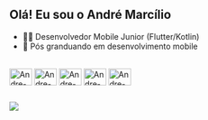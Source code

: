 ## Olá! Eu sou o André Marcílio

- 👨‍💻 Desenvolvedor Mobile Junior (Flutter/Kotlin)
- 🌱 Pós granduando em desenvolvimento mobile

<div style="display: inline_block"><br />

<img align="center" alt="Andre-Dart" height="30" width="40" src="https://cdn.jsdelivr.net/gh/devicons/devicon/icons/dart/dart-original.svg" />
<img align="center" alt="Andre-Flutter" height="30" width="40" src="https://cdn.jsdelivr.net/gh/devicons/devicon/icons/flutter/flutter-original.svg" />
<img align="center" alt="Andre-IOS" height="30" width="40" src="https://cdn.jsdelivr.net/gh/devicons/devicon/icons/apple/apple-original.svg" />
<img align="center" alt="Andre-Kotlin" height="30" width="40" src="https://cdn.jsdelivr.net/gh/devicons/devicon/icons/kotlin/kotlin-original.svg" />
<img align="center" alt="Andre-Android" height="30" width="40" src="https://cdn.jsdelivr.net/gh/devicons/devicon/icons/android/android-original.svg" />

</div>

##

<div>
<a href="https://www.linkedin.com/in/andre-hirooka-marcilio/" target="_blank"><img src="https://img.shields.io/badge/LinkedIn-0077B5?style=for-the-badge&logo=linkedin&logoColor=white" target="_blank"/></a>
</div>
